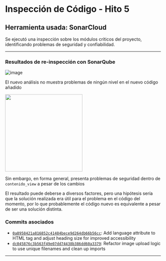 # Inspección de Código - Hito 5

## Herramienta usada: SonarCloud

Se ejecutó una inspección sobre los módulos críticos del proyecto, identificando problemas de seguridad y confiabilidad.

---

### Resultados de re-inspección con SonarQube

![image](https://github.com/user-attachments/assets/19ed7b3c-9451-401d-a10f-72ebf4bc8a0f)

El nuevo análisis no muestra problemas de ningún nivel en el nuevo código añadido
<p>
  <img src="https://github.com/user-attachments/assets/a66295e0-ab8f-4626-8900-92ad7b2d5f10" weight="250" height="250">
</p>

Sin embargo, en forma general, presenta problemas de seguridad dentro de `contenido_view` a pesar de los cambios

El resultado puede deberse a diversos factores, pero una hipótesis sería que la solución realizada era útil para el problema en el código del momento, por lo que probablemente el código nuevo es equivalente a pesar de ser una solución distinta.

### Commits asociados

- [`0a8958421a816852c41484bece9d264db66b56cc`](https://github.com/Bionic-Z/GRUPO04-2024-PROYINF/commit/0a8958421a816852c41484bece9d264db66b56cc): Add language attribute to HTML tag and adjust heading size for improved accessibility
- [`dc045876c3b563f49e07dd74438b386dd60a3379`](https://github.com/Bionic-Z/GRUPO04-2024-PROYINF/commit/dc045876c3b563f49e07dd74438b386dd60a3379): Refactor image upload logic to use unique filenames and clean up imports

- ---
